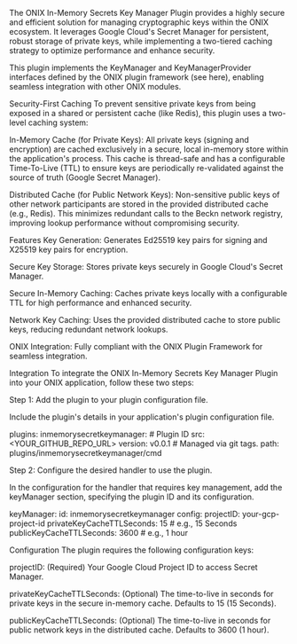 The ONIX In-Memory Secrets Key Manager Plugin provides a highly secure and efficient solution for managing cryptographic keys within the ONIX ecosystem. It leverages Google Cloud's Secret Manager for persistent, robust storage of private keys, while implementing a two-tiered caching strategy to optimize performance and enhance security.

This plugin implements the KeyManager and KeyManagerProvider interfaces defined by the ONIX plugin framework (see here), enabling seamless integration with other ONIX modules.

Security-First Caching
To prevent sensitive private keys from being exposed in a shared or persistent cache (like Redis), this plugin uses a two-level caching system:

In-Memory Cache (for Private Keys): All private keys (signing and encryption) are cached exclusively in a secure, local in-memory store within the application's process. This cache is thread-safe and has a configurable Time-To-Live (TTL) to ensure keys are periodically re-validated against the source of truth (Google Secret Manager).

Distributed Cache (for Public Network Keys): Non-sensitive public keys of other network participants are stored in the provided distributed cache (e.g., Redis). This minimizes redundant calls to the Beckn network registry, improving lookup performance without compromising security.

Features
Key Generation: Generates Ed25519 key pairs for signing and X25519 key pairs for encryption.

Secure Key Storage: Stores private keys securely in Google Cloud's Secret Manager.

Secure In-Memory Caching: Caches private keys locally with a configurable TTL for high performance and enhanced security.

Network Key Caching: Uses the provided distributed cache to store public keys, reducing redundant network lookups.

ONIX Integration: Fully compliant with the ONIX Plugin Framework for seamless integration.

Integration
To integrate the ONIX In-Memory Secrets Key Manager Plugin into your ONIX application, follow these two steps:

Step 1: Add the plugin to your plugin configuration file.

Include the plugin's details in your application's plugin configuration file.

plugins:
  inmemorysecretkeymanager: # Plugin ID
    src: <YOUR_GITHUB_REPO_URL>
    version: v0.0.1 # Managed via git tags.
    path: plugins/inmemorysecretkeymanager/cmd

Step 2: Configure the desired handler to use the plugin.

In the configuration for the handler that requires key management, add the keyManager section, specifying the plugin ID and its configuration.

keyManager:
  id: inmemorysecretkeymanager
  config:
    projectID: your-gcp-project-id
    privateKeyCacheTTLSeconds: 15 # e.g., 15 Seconds
    publicKeyCacheTTLSeconds: 3600  # e.g., 1 hour

Configuration
The plugin requires the following configuration keys:

projectID: (Required) Your Google Cloud Project ID to access Secret Manager.

privateKeyCacheTTLSeconds: (Optional) The time-to-live in seconds for private keys in the secure in-memory cache. Defaults to 15 (15 Seconds).

publicKeyCacheTTLSeconds: (Optional) The time-to-live in seconds for public network keys in the distributed cache. Defaults to 3600 (1 hour).